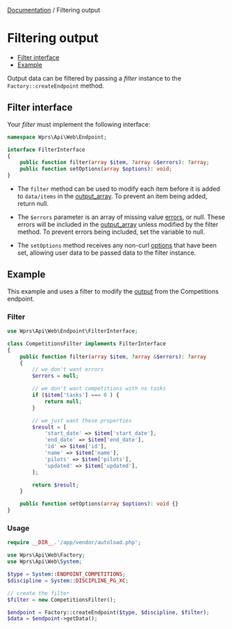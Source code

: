[Documentation][docs] / Filtering output

# Filtering output

* [Filter interface](#filter-interface)
* [Example](#example)

Output data can be filtered by passing a _filter_ instance to the `Factory::createEndpoint` method.

## Filter interface

Your _filter_ must implement the following interface:

```php
namespace Wprs\Api\Web\Endpoint;

interface FilterInterface
{
    public function filter(array $item, ?array &$errors): ?array;
    public function setOptions(array $options): void;
}
```

* The `filter` method can be used to modify each item before it is added to `data/items` in the
[output_array][output]. To prevent an item being added, return null.

* The `$errors` parameter is an array of missing value [errors][errors], or null. These errors will
be included in the [output_array][output] unless modified by the filter method. To prevent errors
being included, set the variable to null.

* The `setOptions` method receives any non-curl [options][options] that have been set, allowing user
data to be passed data to the filter instance.

## Example

This example and uses a filter to modify the [output][comps-output] from the Competitions endpoint.

### Filter

```php
use Wprs\Api\Web\Endpoint\FilterInterface;

class CompetitionsFilter implements FilterInterface
{
    public function filter(array $item, ?array &$errors): ?array
    {
        // we don't want errors
        $errors = null;

        // we don't want competitions with no tasks
        if ($item['tasks'] === 0 ) {
            return null;
        }

        // we just want these properties
        $result = [
            'start_date' => $item['start_date'],
            'end_date' => $item['end_date'],
            'id' => $item['id'],
            'name' => $item['name'],
            'pilots' => $item['pilots'],
            'updated' => $item['updated'],
        ];

        return $result;
    }

    public function setOptions(array $options): void {}
}
```

### Usage

```php
require __DIR__.'/app/vendor/autoload.php';

use Wprs\Api\Web\Factory;
use Wprs\Api\Web\System;

$type = System::ENDPOINT_COMPETITIONS;
$discipline = System::DISCIPLINE_PG_XC;

// create the filter
$filter = new CompetitionsFilter();

$endpoint = Factory::createEndpoint($type, $discipline, $filter);
$data = $endpoint->getData();
```

[docs]: 00-intro.md
[options]: 00-intro.md#options
[output]: output.md#output-data
[errors]: output.md#errors
[comps-output]: competitions.md#output
